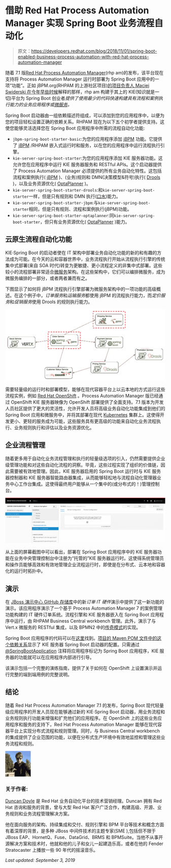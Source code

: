 # 借助 Red Hat Process Automation Manager 实现 Spring Boot 业务流程自动化

> 原文：<https://developers.redhat.com/blog/2018/11/01/spring-boot-enabled-business-process-automation-with-red-hat-process-automation-manager>

随着 7.1 版[Red Hat Process Automation Manager](https://developers.redhat.com/products/rhpam/overview/)(rhp am)的发布，该平台现在支持将 Process Automation Manager 运行时部署为 Spring Boot 应用中的一项“功能”。正如 jBPM.org(RHPAM 的上游社区项目)[的项目负责人 Maciej Swiderski 在今年早些时候](http://mswiderski.blogspot.com/2018/01/spring-boot-starters-for-jbpm-and-kie.html)解释的那样，rhp am 构建于其上的 KIE(知识就是一切)平台为 Spring Boot 创业者*提供了使用最少的代码快速构建具有流程和案例执行能力的业务应用程序或[微服务](https://developers.redhat.com/topics/microservices/)。*

Spring Boot 启动器由一组依赖描述符组成，可以添加到您的应用程序中，以便为您的项目轻松设置正确的依赖关系。RHPAM 现在为以下五个初学者提供支持。这使您能够灵活选择您在 Spring Boot 应用程序中所需的流程自动化功能:

*   `jbpm-spring-boot-starter-basic`:为您的应用程序添加 [jBPM](http://www.jbpm.org) 功能。它提供了 [jBPM](http://www.jbpm.org) /RHPAM 嵌入式运行时和服务，以在您的应用程序中运行流程执行引擎。
*   `kie-server-spring-boot-starter`:为您的应用程序添加 KIE 服务器功能。这允许您在应用程序中运行 KIE 服务器服务和 RESTful APIs。这个启动器提供了 Process Automation Manager 必须提供的所有业务自动化特性。这包括流程和案例执行( [jBPM](http://www.jbpm.org) )、(业务)规则和 DMN(决策模型&符号)执行( [Drools](http://www.drools.org) )，以及业务资源优化( [OptaPlanner](http://www.optaplanner.org) )。
*   `kie-server-spring-boot-starter-drools`:和`kie-server-spring-boot-starter`一样，但是只有规则和 DMN 执行([口水](http://www.drools.org))能力。
*   `kie-server-spring-boot-starter-jbpm`:与`kie-server-spring-boot-starter`相同，但是只有规则、流程和案例执行(jBPM)功能。
*   `kie-server-spring-boot-starter-optaplanner`:同`kie-server-spring-boot-starter`，但只有业务资源优化( [OptaPlanner](http://www.optaplanner.org) )能力。

## 云原生流程自动化功能

KIE·Spring Boot 的启动者使在 IT 架构中部署业务自动化功能的新的和有趣的方法成为可能。在今天的云和容器世界中，业务流程执行开始从流程执行引擎的传统集中式部署(来自 SOA 时代)转变为更敏捷、更小流程定义的非集中式部署。这些较小的流程部署非常适合[微服务](https://developers.redhat.com/topics/microservices/)架构。在这些架构中，它们可以编排微服务，成为微服务编排的一部分，或者两者兼而有之。

下图显示了如何将 jBPM 流程执行引擎部署为微服务架构中的一项功能的高级概述。在这个例子中，*订单服务*和*运输服务*都使用 jBPM 的流程执行能力，而*定价服务*和*促销服务*使用 Drools 的规则执行能力。

[![High-level overview of how the jBPM process execution engine can be deployed as a capability within a microservices architecture](img/65edf767626212b1cce5029ba97947a4.png)](https://developers.redhat.com/blog/wp-content/uploads/2018/10/Screenshot-2018-10-03-at-17.17.56.png)

需要轻量级的运行时和部署模型，能够在现代容器平台上以云本地的方式运行这些流程实例，例如 [Red Hat OpenShift](http://openshift.com/) 。Process Automation Manager 版已经通过 OpenShift KIE 服务器映像为 OpenShift 部署提供了全面支持。7.1 版本为开发人员社区提供了更大的灵活性，允许开发人员将高级业务自动化功能集成到他们的 Spring Boot 应用和微服务中，并将其部署在现代 [Kubernetes](https://developers.redhat.com/topics/kubernetes/) 集群上。这使得开发更小、更轻的服务成为可能，这些服务具有更高级的功能来自动化业务流程执行、业务规则执行和评估以及业务资源优化。

## 企业流程管理

随着更多用于自动化业务流程管理和执行的轻量级选项的引入，仍然需要提供企业级管理功能和对这些自动化流程的洞察。毕竟，这些过程实现了组织的价值链，因此需要被有效地管理。因此，KIE 服务器启用的 Spring Boot 运行时与 KIE 服务器控制器和 KIE 服务器智能路由器集成，从而能够轻松地与流程自动化管理器业务中心工作台集成。这使得最终用户能够从一个集中的(或分布式的！)管理控制台。

[![KIE-Server capability deployed in a Spring Boot application](img/aca37c86b84214e84cb4827b29586217.png)](https://developers.redhat.com/blog/wp-content/uploads/2018/10/Screenshot-2018-10-03-at-17.52.35.png)

从上面的屏幕截图中可以看出，部署在 Spring Boot 应用程序中的 KIE 服务器功能在业务中央管理控制台中注册为“托管的”KIE 服务器运行时。这使得系统管理员和操作员能够高效和有效地管理企业流程运行时，即使是在分布式、云本地和容器化的运行时拓扑中。

## 演示

在 [JBoss 演示中心 GitHub 存储库](https://github.com/jbossdemocentral/rhpam7-order-it-hw-demo)中的新*订单 IT 硬件*演示中提供了这一新功能的演示。该应用程序演示了一个基于 Process Automation Manager 7 的案例管理功能构建的 IT 硬件订单系统。流程引擎和 KIE 服务器嵌入在 Spring Boot 应用程序中运行，由 RHPAM Business Central workbench 管理。此外，演示了与 Vert.x 微服务的 RESTful 集成，以及 BPMN2 中的[传奇模式](https://microservices.io/patterns/data/saga.html)的实现。

Spring Boot 应用程序的代码可以在[这里](https://github.com/jbossdemocentral/rhpam7-order-it-hw-demo-springboot-app)找到。[项目的 Maven POM 文件中的这个依赖关系](https://github.com/jbossdemocentral/rhpam7-order-it-hw-demo-springboot-app/blob/master/pom.xml#L31-L35)显示了 KIE 服务器 Spring Boot 启动器的配置。只需通过 [@SpringBootApplication](https://github.com/DuncanDoyle/order-it-hw-app/blob/master/src/main/java/org/jbpm/cases/orderithwapp/OrderItHwAppApplication.java#L15) 注释将应用程序标记为 Spring Boot 应用程序，KIE 服务器的功能就可以在应用程序内部进行引导。

该演示包括一个完整的演练指南，提供了关于如何在 OpenShift 上设置演示并运行完整的端到端用例的完整说明。

## 结论

随着 Red Hat Process Automation Manager 7.1 的发布，Spring Boot 现代轻量级应用程序的开发人员现在能够通过新的 KIE·Spring Boot 启动器，用业务流程和业务规则执行功能来增强和扩充他们的应用程序。在 OpenShift 上的这些业务应用程序和服务的支持下，Red Hat Process Automation Manager 能够在现代容器平台上实现分布式流程和规则管理。同时，与 Business Central workbench 的集成提供了企业范围的功能，以便在分布式生产环境中有效地监控和管理这些业务流程和规则。

![Duncan Doyle](img/31cf5c8a0bf8e97ac6b3ae99ebeaad6f.png)

### 关于作者:

[Duncan Doyle](http://twitter.com/DuncanDoyle) 是 Red Hat 业务自动化平台的技术营销经理。Duncan 拥有 Red Hat 咨询和服务的背景，曾与大型 Red Hat 客户广泛合作，构建高级、开源、业务规则和业务流程管理解决方案。

他在面向服务的架构、持续集成和交付、规则引擎和 BPM 平台等技术和概念方面有着深厚的背景，是多种 JBoss 中间件技术的主题专家(SME ),包括但不限于 JBoss EAP、HornetQ、Fuse、DataGrid、BRMS 和 BPMSuite。当他不从事开源解决方案和技术时，他就和他的儿子和女儿一起建造乐高，或者在他的 Fender Stratocaster 上播放一些 90 年代的摇滚音乐。

*Last updated: September 3, 2019*
